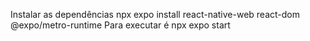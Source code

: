 Instalar as dependências npx expo install react-native-web react-dom @expo/metro-runtime
Para executar é npx expo start
